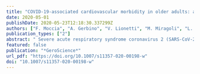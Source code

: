 ```yaml
---
title: "COVID-19-associated cardiovascular morbidity in older adults: a position paper from the Italian Society of Cardiovascular Researches"
date: 2020-05-01
publishDate: 2020-05-23T12:18:30.337299Z
authors: ["F. Moccia", "A. Gerbino", "V. Lionetti", "M. Miragoli", "L. M. Munaron", "P. Pagliaro", "T. Pasqua", "C. Penna", "C. Rocca", "M. Samaja", "T. Angelone"]
publication_types: ["2"]
abstract: " Severe acute respiratory syndrome coronavirus 2 (SARS-CoV-2) infects host cells following binding with the cell surface ACE2 receptors, thereby leading to coronavirus disease 2019 (COVID-19). SARS-CoV-2 causes viral pneumonia with additional extrapulmonary manifestations and major complications, including acute myocardial injury, arrhythmia, and shock mainly in elderly patients. Furthermore, patients with existing cardiovascular comorbidities, such as hypertension and coronary heart disease, have a worse clinical outcome following contraction of the viral illness. A striking feature of COVID-19 pandemics is the high incidence of fatalities in advanced aged patients: this might be due to the prevalence of frailty and cardiovascular disease increase with age due to endothelial dysfunction and loss of endogenous cardioprotective mechanisms. Although experimental evidence on this topic is still at its infancy, the aim of this position paper is to hypothesize and discuss more suggestive cellular and molecular mechanisms whereby SARS-CoV-2 may lead to detrimental consequences to the cardiovascular system. We will focus on aging, cytokine storm, NLRP3/inflammasome, hypoxemia, and air pollution, which is an emerging cardiovascular risk factor associated with rapid urbanization and globalization. We will finally discuss the impact of clinically available CV drugs on the clinical course of COVID-19 patients. Understanding the role played by SARS-CoV2 on the CV system is indeed mandatory to get further insights into COVID-19 pathogenesis and to design a therapeutic strategy of cardio-protection for frail patients. "
featured: false
publication: "*GeroScience*"
url_pdf: "https://doi.org/10.1007/s11357-020-00198-w"
doi: "10.1007/s11357-020-00198-w"
---
```


